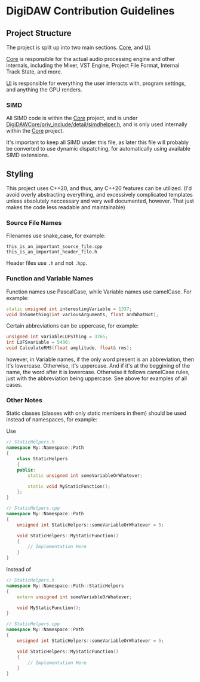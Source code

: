 # DigiDAW Contribution Guidelines

## Project Structure
The project is split up into two main sections.
[Core](DigiDAWCore), and [UI](DigiDAWUI).

[Core](DigiDAWCore) is responsible for the actual 
audio processing engine and other internals, 
including the Mixer, VST Engine, Project File Format, 
Internal Track State, and more.

[UI](DigiDAWUI) is responsible for everything the 
user interacts with, program settings, and anything 
the GPU renders.

### SIMD
All SIMD code is within the [Core](DigiDAWCore) project, 
and is under [DigiDAWCore/priv_include/detail/simdhelper.h](DigiDAWCore/priv_include/detail/simdhelper.h), 
and is only used internally within the 
[Core](DigiDAWCore) project. 

It's important to keep all SIMD under this file, as later this 
file will probably be converted to use dynamic dispatching, 
for automatically using available SIMD extensions.

## Styling
This project uses C\++20, and thus, any C\++20 
features can be utilized. 
(I'd avoid overly abstracting everything, 
and excessively complicated templates unless absolutely neccessary 
and very well documented, however. 
That just makes the code less readable and maintainable)

### Source File Names
Filenames use snake_case, for example:
```
this_is_an_important_source_file.cpp
this_is_an_important_header_file.h
```
Header files use ```.h``` and not ```.hpp```.

### Function and Variable Names
Function names use PascalCase, while Variable names use camelCase. For example:
```C++
static unsigned int interestingVariable = 1337;
void DoSomething(int variousArguments, float andWhatNot);
```

Certain abbreviations can be uppercase, for example:
```C++
unsigned int variableLUFSThing = 3765;
int LUFSvariable = 5430;
void CalculateRMS(float amplitude, float& rms);
```
however, in Variable names, if the only word present 
is an abbreviation, then it's lowercase. 
Otherwise, it's uppercase. 
And if it's at the beggining of the name, 
the word after it is lowercase. Otherwise it follows camelCase rules, 
just with the abbreviation being uppercase.
See above for examples of all cases.

### Other Notes
Static classes (classes with only static members in them) should be used 
instead of namespaces, for example:

Use
```C++
// StaticHelpers.h
namespace My::Namespace::Path
{
    class StaticHelpers
    {
    public:
        static unsigned int someVariableOrWhatever;

        static void MyStaticFunction();
    };
}

// StaticHelpers.cpp
namespace My::Namespace::Path
{
    unsigned int StaticHelpers::someVariableOrWhatever = 5;

    void StaticHelpers::MyStaticFunction()
    {
        // Implementation Here
    }
}
```
Instead of
```C++
// StaticHelpers.h
namespace My::Namespace::Path::StaticHelpers
{
    extern unsigned int someVariableOrWhatever;

    void MyStaticFunction();
}

// StaticHelpers.cpp
namespace My::Namespace::Path
{
    unsigned int StaticHelpers::someVariableOrWhatever = 5;

    void StaticHelpers::MyStaticFunction()
    {
        // Implementation Here
    }
}
```
